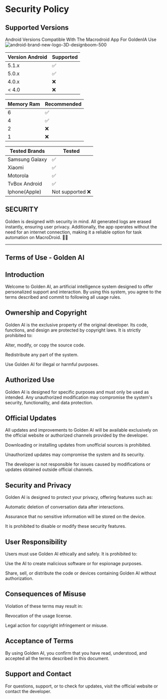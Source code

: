 # Security Policy

## Supported Versions

Android Versions Compatible With The Macrodroid App For GoldenIA Use
![android-brand-new-logo-3D-designboom-500](https://github.com/user-attachments/assets/b0518c37-1cab-4ed3-a5ee-ad1fe896645e)

| Version Android | Supported          |
| ------- | ------------------ |
| 5.1.x   | :white_check_mark: |
| 5.0.x   | :white_check_mark:                |
| 4.0.x   | :x: |
| < 4.0   | :x:                |

| Memory Ram | Recommended          |
| ------- | ------------------ |
| 6   | :white_check_mark: |
| 4   | :white_check_mark:                |
| 2   | :x: |
| 1   | :x:                |

| Tested Brands | Tested          |
| ------- | ------------------ |
| Samsung Galaxy   | :white_check_mark: |
| Xiaomi  | :white_check_mark:                |
| Motorola   | :white_check_mark: |
| TvBox Android   | :white_check_mark:                |
| Iphone(Apple)   | Not supported :x:  |

## SECURITY

Golden is designed with security in mind. All generated logs are erased instantly, ensuring user privacy. Additionally, the app operates without the need for an internet connection, making it a reliable option for task automation on MacroDroid. 🤖🌟

---------------------------------------

## Terms of Use - Golden AI

## Introduction

Welcome to Golden AI, an artificial intelligence system designed to offer personalized support and interaction. By using this system, you agree to the terms described and commit to following all usage rules.

## Ownership and Copyright

Golden AI is the exclusive property of the original developer. Its code, functions, and design are protected by copyright laws.
It is strictly prohibited to:

Alter, modify, or copy the source code.

Redistribute any part of the system.

Use Golden AI for illegal or harmful purposes.


## Authorized Use

Golden AI is designed for specific purposes and must only be used as intended. Any unauthorized modification may compromise the system's security, functionality, and data protection.

## Official Updates

All updates and improvements to Golden AI will be available exclusively on the official website or authorized channels provided by the developer.

Downloading or installing updates from unofficial sources is prohibited.

Unauthorized updates may compromise the system and its security.

The developer is not responsible for issues caused by modifications or updates obtained outside official channels.


## Security and Privacy

Golden AI is designed to protect your privacy, offering features such as:

Automatic deletion of conversation data after interactions.

Assurance that no sensitive information will be stored on the device.


It is prohibited to disable or modify these security features.

## User Responsibility

Users must use Golden AI ethically and safely. It is prohibited to:

Use the AI to create malicious software or for espionage purposes.

Share, sell, or distribute the code or devices containing Golden AI without authorization.


## Consequences of Misuse

Violation of these terms may result in:

Revocation of the usage license.

Legal action for copyright infringement or misuse.


## Acceptance of Terms

By using Golden AI, you confirm that you have read, understood, and accepted all the terms described in this document.

## Support and Contact

For questions, support, or to check for updates, visit the official website or contact the developer.

